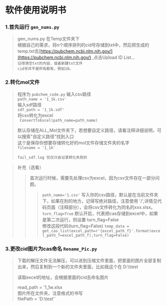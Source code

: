 # 软件使用说明书

### 1.首先运行 `gen_nums.py`

> gen_nums.py 在Temp文件夹下<br>
> 根据自己的需求，将n个顺序排列的cid号存储到txt中，然后把生成的temp.txt去[https://pubchem.ncbi.nlm.nih.gov/](https://pubchem.ncbi.nlm.nih.gov/)
> ,点击Upload ID List...
> <br>`记得清空txt的内容，或者新建txt文件`<br>
> `cid号并不是所有都有，例如10。`

### 2.转化mol文件

> 程序为 `pubchem_code.py`
> 输入csv路径<br>
> `path_name = '1_1k.csv'`<br>
> 输入sdf路径<br>
> `sdf_path = '1_1k.sdf'`<br>
> 将csv转化为excel<br>
> ` ConvertToExcel(path_name=path_name)`<br>
> 
> 默认存储在ALL_Mol文件夹下，若想要自定义路径，请看注释详细说明，可以搜索"自定义路径"找到入口<br>
> 这个是保存你想要存储转化好的mol文件存储文件夹的名字<br>
> `filename = '1_1k'`<br>
> 
> `fail_sdf.log 仅仅只会记录转化失败的`<br>

> 补充（选看）
> 
> > 首次运行时候，需要先处理csv为excel，因为csv文件存在一部分问题。
> > 
> > > `path_name='1.csv'` 写入你的csv路径，默认是在当前文件夹下，如果在别的地方，记得写绝对路径，注意使用 '/',详情见代码页面（注释部分），会将csv文件转化为同名的xxx.xlsx。<br>
> > > `turn_flag=True` 默认开启，代表把cas存储到excel中，如果是第二次运行，则设置 turn_flag=False <br>
> > > 修改这段代码(turn_flag=False) `temp_data = get_cas_list(excel_path=r'{excel_path_f}'.format(excel_path_f=excel_path_f),turn_flag=False)`

### 3.更改cid图片为cas命名 `Rename_Pic.py`

> 下载的解压文件无法解压，可以进到压缩文件里面，把里面的图片全部复制出来，然后复制到一个新的文件夹里面，比如我这个在 D:\\\test<br>
> 
> 读取excel的地址，会根据里面的cid去命名图片<br>
> 
> read_path = '1_1w.xlsx<br>
> 图片所在文件夹，注意格式的书写<br>
> filePath = 'D:\\test'`
